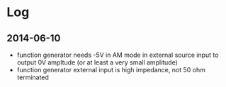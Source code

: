# Log

## 2014-06-10
* function generator needs -5V in AM mode in external source input to
  output 0V ampltude (or at least a very small amplitude)
* function generator external input is high impedance, not 50 ohm terminated
